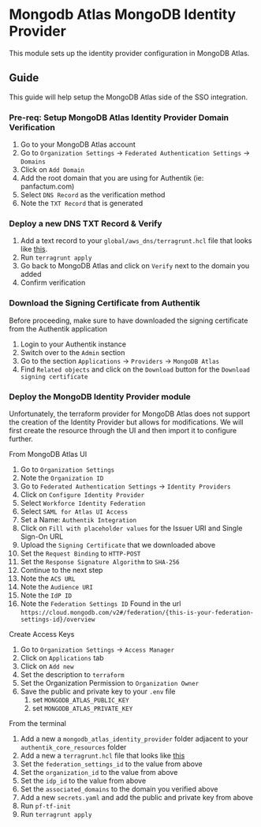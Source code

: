 # Mongodb Atlas MongoDB Identity Provider

This module sets up the identity provider configuration in MongoDB Atlas.

## Guide

This guide will help setup the MongoDB Atlas side of the SSO integration.

### Pre-req: Setup MongoDB Atlas Identity Provider Domain Verification

1. Go to your MongoDB Atlas account
2. Go to `Organization Settings` -> `Federated Authentication Settings` -> `Domains`
3. Click on `Add Domain`
4. Add the root domain that you are using for Authentik (ie: panfactum.com)
5. Select `DNS Record` as the verification method
6. Note the `TXT Record` that is generated

### Deploy a new DNS TXT Record & Verify

1. Add a text record to your `global/aws_dns/terragrunt.hcl` file that looks like [this](https://github.com/Panfactum/stack/blob/__PANFACTUM_VERSION_MAIN__/packages/reference/environments/production/global/aws_dns_records/terragrunt.hcl#118).
2. Run `terragrunt apply`
3. Go back to MongoDB Atlas and click on `Verify` next to the domain you added
4. Confirm verification

### Download the Signing Certificate from Authentik

Before proceeding, make sure to have downloaded the signing certificate from the Authentik application
1. Login to your Authentik instance
2. Switch over to the `Admin` section
3. Go to the section `Applications` -> `Providers` -> `MongoDB Atlas`
4. Find `Related objects` and click on the `Download` button for the `Download signing certificate`

### Deploy the MongoDB Identity Provider module

Unfortunately, the terraform provider for MongoDB Atlas does not support the creation of the Identity Provider but allows for modifications. 
We will first create the resource through the UI and then import it to configure further.

From MongoDB Atlas UI
1. Go to `Organization Settings`
2. Note the `Organization ID`
3. Go to `Federated Authentication Settings` -> `Identity Providers`
4. Click on `Configure Identity Provider`
5. Select `Workforce Identity Federation`
6. Select `SAML for Atlas UI Access`
7. Set a Name: `Authentik Integration`
8. Click on `Fill with placeholder values` for the Issuer URI and Single Sign-On URL
9. Upload the `Signing Certificate` that we downloaded above
10. Set the `Request Binding` to `HTTP-POST`
11. Set the `Response Signature Algorithm` to `SHA-256`
12. Continue to the next step 
13. Note the `ACS URL`
14. Note the `Audience URI`
15. Note the `IdP ID`
16. Note the `Federation Settings ID` Found in the url `https://cloud.mongodb.com/v2#/federation/{this-is-your-federation-settings-id}/overview`

Create Access Keys
1. Go to `Organization Settings` -> `Access Manager`
2. Click on `Applications` tab
3. Click on `Add new`
4. Set the description to `terraform`
5. Set the Organization Permission to `Organization Owner`
6. Save the public and private key to your `.env` file
   1. set `MONGODB_ATLAS_PUBLIC_KEY`
   2. set `MONGODB_ATLAS_PRIVATE_KEY`

From the terminal
1. Add a new a `mongodb_atlas_identity_provider` folder adjacent to your `authentik_core_resources` folder
2. Add a new a `terragrunt.hcl` file that looks like [this](https://github.com/Panfactum/stack/blob/__PANFACTUM_VERSION_MAIN__/packages/reference/environments/production/us-east-2/mongodb_atlas_identity_provider/terragrunt.hcl)
3. Set the `federation_settings_id` to the value from above 
4. Set the `organization_id` to the value from above
5. Set the `idp_id` to the value from above
6. Set the `associated_domains` to the domain you verified above
7. Add a new `secrets.yaml` and add the public and private key from above
8. Run `pf-tf-init`
9. Run `terragrunt apply`